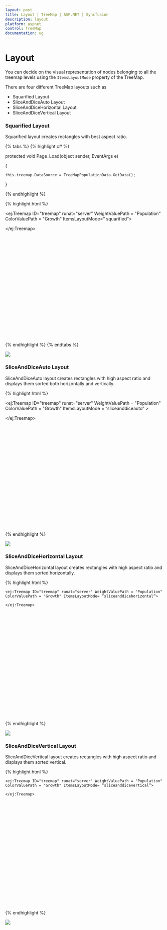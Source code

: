 ```yaml
---
layout: post
title: Layout | TreeMap | ASP.NET | Syncfusion
description: layout
platform: aspnet
control: TreeMap
documentation: ug
---
```


# Layout

You can decide on the visual representation of nodes belonging to all the treemap levels using the `ItemsLayoutMode` property of the TreeMap.

There are four different TreeMap layouts such as

* Squarified Layout
* SliceAndDiceAuto Layout
* SliceAndDiceHorizontal Layout
* SliceAndDiceVertical Layout

### Squarified Layout

Squarified layout creates rectangles with best aspect ratio.

{% tabs %}
{% highlight c# %}

protected void Page_Load(object sender, EventArgs e)

{

    this.treemap.DataSource = TreeMapPopulationData.GetData();



}

{% endhighlight %}

{% highlight html %}

<div style="min-height:404px">

<ej:Treemap ID="treemap" runat="server" WeightValuePath = "Population" ColorValuePath = "Growth" ItemsLayoutMode=” squarified”>

</ej:Treemap>

</div>

{% endhighlight %}
{% endtabs %}

![](Layout_images/Layout_img1.png)

### SliceAndDiceAuto Layout

SliceAndDiceAuto layout creates rectangles with high aspect ratio and displays them sorted both horizontally and vertically.


{% highlight html %}

<div style="min-height:404px">

<ej:Treemap ID="treemap" runat="server" WeightValuePath = "Population" ColorValuePath = "Growth" ItemsLayoutMode = “sliceanddiceauto” >

</ej:Treemap>

</div> 


{% endhighlight %}

![](Layout_images/Layout_img2.png) 

### SliceAndDiceHorizontal Layout

SliceAndDiceHorizontal layout creates rectangles with high aspect ratio and displays them sorted horizontally.

{% highlight html %}

<div style="min-height:404px">

    <ej:Treemap ID="treemap" runat="server" WeightValuePath = "Population" ColorValuePath = "Growth" ItemsLayoutMode= “sliceanddicehorizontal”>

    </ej:Treemap>

</div> 

{% endhighlight %}


 ![](Layout_images/Layout_img3.png) 



### SliceAndDiceVertical Layout

SliceAndDiceVertical layout creates rectangles with high aspect ratio and displays them sorted vertical.

{% highlight html %}

<div style="min-height:404px">

    <ej:Treemap ID="treemap" runat="server" WeightValuePath = "Population" ColorValuePath = "Growth" ItemsLayoutMode= “sliceanddicevertical”>

    </ej:Treemap>

</div> 

{% endhighlight  %}


![](Layout_images/Layout_img4.png) 